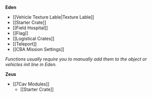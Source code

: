 **Eden**
* [[Vehicle Texture Lable|Texture Lable]]
* [[Starter Crate]]
* [[Field Hospital]]
* [[Flag]]
* [[Logistical Crates]]
* [[Teleport]]
* [[CBA Mission Settings]]

*Functions usually require you to manually add them to the object or vehicles init line in Eden.*

**Zeus**
* [[7Cav Modules]]
  * [[Starter Crate]]
